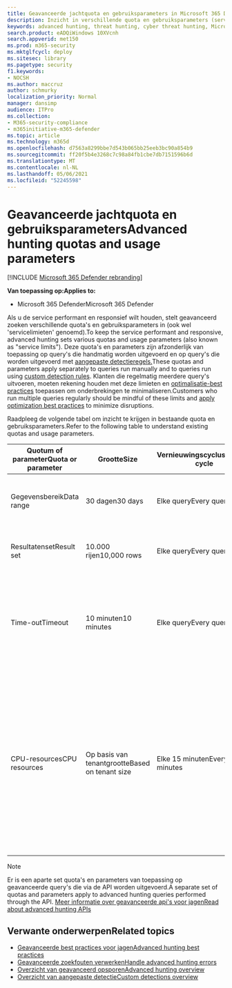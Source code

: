 ```yaml
---
title: Geavanceerde jachtquota en gebruiksparameters in Microsoft 365 Defender
description: Inzicht in verschillende quota en gebruiksparameters (servicelimieten) die ervoor zorgen dat de geavanceerde huntingservice reageert
keywords: advanced hunting, threat hunting, cyber threat hunting, Microsoft 365 Defender, microsoft 365, m365, search, query, telemetry, schema, kusto, CPU limit, query limit, resources, maximum results, quota, parameters, allocation
search.product: eADQiWindows 10XVcnh
search.appverid: met150
ms.prod: m365-security
ms.mktglfcycl: deploy
ms.sitesec: library
ms.pagetype: security
f1.keywords:
- NOCSH
ms.author: maccruz
author: schmurky
localization_priority: Normal
manager: dansimp
audience: ITPro
ms.collection:
- M365-security-compliance
- m365initiative-m365-defender
ms.topic: article
ms.technology: m365d
ms.openlocfilehash: d7563a8299bbe7d543b065bb25eeb3bc90a854b9
ms.sourcegitcommit: ff20f5b4e3268c7c98a84fb1cbe7db7151596b6d
ms.translationtype: MT
ms.contentlocale: nl-NL
ms.lasthandoff: 05/06/2021
ms.locfileid: "52245598"
---
```

# <a name="advanced-hunting-quotas-and-usage-parameters"></a><span data-ttu-id="7f7eb-104">Geavanceerde jachtquota en gebruiksparameters</span><span class="sxs-lookup"><span data-stu-id="7f7eb-104">Advanced hunting quotas and usage parameters</span></span>

[!INCLUDE [Microsoft 365 Defender rebranding](../includes/microsoft-defender.md)]


<span data-ttu-id="7f7eb-105">**Van toepassing op:**</span><span class="sxs-lookup"><span data-stu-id="7f7eb-105">**Applies to:**</span></span>
- <span data-ttu-id="7f7eb-106">Microsoft 365 Defender</span><span class="sxs-lookup"><span data-stu-id="7f7eb-106">Microsoft 365 Defender</span></span>

<span data-ttu-id="7f7eb-107">Als u de service performant en responsief wilt houden, stelt geavanceerd zoeken verschillende quota's en gebruiksparameters in (ook wel 'servicelimieten' genoemd).</span><span class="sxs-lookup"><span data-stu-id="7f7eb-107">To keep the service performant and responsive, advanced hunting sets various quotas and usage parameters (also known as "service limits").</span></span> <span data-ttu-id="7f7eb-108">Deze quota's en parameters zijn afzonderlijk van toepassing op query's die handmatig worden uitgevoerd en op query's die worden uitgevoerd met [aangepaste detectieregels.](custom-detection-rules.md)</span><span class="sxs-lookup"><span data-stu-id="7f7eb-108">These quotas and parameters apply separately to queries run manually and to queries run using [custom detection rules](custom-detection-rules.md).</span></span> <span data-ttu-id="7f7eb-109">Klanten die regelmatig meerdere query's uitvoeren, moeten rekening houden met deze limieten en [optimalisatie-best practices](advanced-hunting-best-practices.md) toepassen om onderbrekingen te minimaliseren.</span><span class="sxs-lookup"><span data-stu-id="7f7eb-109">Customers who run multiple queries regularly should be mindful of these limits and [apply optimization best practices](advanced-hunting-best-practices.md) to minimize disruptions.</span></span>

<span data-ttu-id="7f7eb-110">Raadpleeg de volgende tabel om inzicht te krijgen in bestaande quota en gebruiksparameters.</span><span class="sxs-lookup"><span data-stu-id="7f7eb-110">Refer to the following table to understand existing quotas and usage parameters.</span></span>

| <span data-ttu-id="7f7eb-111">Quotum of parameter</span><span class="sxs-lookup"><span data-stu-id="7f7eb-111">Quota or parameter</span></span> | <span data-ttu-id="7f7eb-112">Grootte</span><span class="sxs-lookup"><span data-stu-id="7f7eb-112">Size</span></span> | <span data-ttu-id="7f7eb-113">Vernieuwingscyclus</span><span class="sxs-lookup"><span data-stu-id="7f7eb-113">Refresh cycle</span></span> | <span data-ttu-id="7f7eb-114">Omschrijving</span><span class="sxs-lookup"><span data-stu-id="7f7eb-114">Description</span></span> |
|--|--|--|--|
| <span data-ttu-id="7f7eb-115">Gegevensbereik</span><span class="sxs-lookup"><span data-stu-id="7f7eb-115">Data range</span></span> | <span data-ttu-id="7f7eb-116">30 dagen</span><span class="sxs-lookup"><span data-stu-id="7f7eb-116">30 days</span></span> | <span data-ttu-id="7f7eb-117">Elke query</span><span class="sxs-lookup"><span data-stu-id="7f7eb-117">Every query</span></span> | <span data-ttu-id="7f7eb-118">Elke query kan gegevens opvragen van maximaal de afgelopen 30 dagen.</span><span class="sxs-lookup"><span data-stu-id="7f7eb-118">Each query can look up data from up to the past 30 days.</span></span> |
| <span data-ttu-id="7f7eb-119">Resultatenset</span><span class="sxs-lookup"><span data-stu-id="7f7eb-119">Result set</span></span> | <span data-ttu-id="7f7eb-120">10.000 rijen</span><span class="sxs-lookup"><span data-stu-id="7f7eb-120">10,000 rows</span></span> | <span data-ttu-id="7f7eb-121">Elke query</span><span class="sxs-lookup"><span data-stu-id="7f7eb-121">Every query</span></span> | <span data-ttu-id="7f7eb-122">Elke query kan maximaal 10.000 records retourneren.</span><span class="sxs-lookup"><span data-stu-id="7f7eb-122">Each query can return up to 10,000 records.</span></span> |
| <span data-ttu-id="7f7eb-123">Time-out</span><span class="sxs-lookup"><span data-stu-id="7f7eb-123">Timeout</span></span> | <span data-ttu-id="7f7eb-124">10 minuten</span><span class="sxs-lookup"><span data-stu-id="7f7eb-124">10 minutes</span></span> | <span data-ttu-id="7f7eb-125">Elke query</span><span class="sxs-lookup"><span data-stu-id="7f7eb-125">Every query</span></span> | <span data-ttu-id="7f7eb-126">Elke query kan maximaal 10 minuten duren.</span><span class="sxs-lookup"><span data-stu-id="7f7eb-126">Each query can run for up to 10 minutes.</span></span> <span data-ttu-id="7f7eb-127">Als de service niet binnen 10 minuten is voltooid, wordt er een fout weergegeven in de service.</span><span class="sxs-lookup"><span data-stu-id="7f7eb-127">If it does not complete within 10 minutes, the service displays an error.</span></span>
| <span data-ttu-id="7f7eb-128">CPU-resources</span><span class="sxs-lookup"><span data-stu-id="7f7eb-128">CPU resources</span></span> | <span data-ttu-id="7f7eb-129">Op basis van tenantgrootte</span><span class="sxs-lookup"><span data-stu-id="7f7eb-129">Based on tenant size</span></span> | <span data-ttu-id="7f7eb-130">Elke 15 minuten</span><span class="sxs-lookup"><span data-stu-id="7f7eb-130">Every 15 minutes</span></span> | <span data-ttu-id="7f7eb-131">De [portal geeft een fout weer](advanced-hunting-errors.md) wanneer een query wordt uitgevoerd en de tenant meer dan 10% van de toegewezen resources heeft verbruikt.</span><span class="sxs-lookup"><span data-stu-id="7f7eb-131">The [portal displays an error](advanced-hunting-errors.md) whenever a query runs and the tenant has consumed over 10% of allocated resources.</span></span> <span data-ttu-id="7f7eb-132">Query's worden geblokkeerd als de tenant 100% heeft bereikt tot na de volgende cyclus van 15 minuten.</span><span class="sxs-lookup"><span data-stu-id="7f7eb-132">Queries are blocked if the tenant has reached 100% until after the next 15-minute cycle.</span></span> |

>[!NOTE] 
><span data-ttu-id="7f7eb-133">Er is een aparte set quota's en parameters van toepassing op geavanceerde query's die via de API worden uitgevoerd.</span><span class="sxs-lookup"><span data-stu-id="7f7eb-133">A separate set of quotas and parameters apply to advanced hunting queries performed through the API.</span></span> [<span data-ttu-id="7f7eb-134">Meer informatie over geavanceerde api's voor jagen</span><span class="sxs-lookup"><span data-stu-id="7f7eb-134">Read about advanced hunting APIs</span></span>](./api-advanced-hunting.md)

## <a name="related-topics"></a><span data-ttu-id="7f7eb-135">Verwante onderwerpen</span><span class="sxs-lookup"><span data-stu-id="7f7eb-135">Related topics</span></span>

- [<span data-ttu-id="7f7eb-136">Geavanceerde best practices voor jagen</span><span class="sxs-lookup"><span data-stu-id="7f7eb-136">Advanced hunting best practices</span></span>](advanced-hunting-best-practices.md)
- [<span data-ttu-id="7f7eb-137">Geavanceerde zoekfouten verwerken</span><span class="sxs-lookup"><span data-stu-id="7f7eb-137">Handle advanced hunting errors</span></span>](advanced-hunting-errors.md)
- [<span data-ttu-id="7f7eb-138">Overzicht van geavanceerd opsporen</span><span class="sxs-lookup"><span data-stu-id="7f7eb-138">Advanced hunting overview</span></span>](advanced-hunting-overview.md)
- [<span data-ttu-id="7f7eb-139">Overzicht van aangepaste detectie</span><span class="sxs-lookup"><span data-stu-id="7f7eb-139">Custom detections overview</span></span>](custom-detections-overview.md)